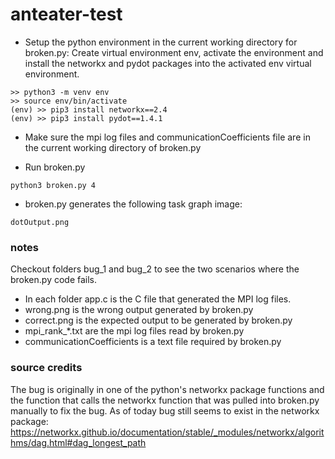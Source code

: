 # anteater-test


* Setup the python environment in the current working directory for broken.py:
Create virtual environment env, activate the environment and install the networkx and pydot packages into the activated env virtual environment.

```
>> python3 -m venv env
>> source env/bin/activate
(env) >> pip3 install networkx==2.4
(env) >> pip3 install pydot==1.4.1

```

* Make sure the mpi log files and communicationCoefficients file are in the current working directory of broken.py

* Run broken.py

```
python3 broken.py 4

```

* broken.py generates the following task graph image:
```
dotOutput.png
```

### notes

Checkout folders bug_1 and bug_2 to see the two scenarios where the broken.py code fails.
* In each folder app.c is the C file that generated the MPI log files.
* wrong.png is the wrong output generated by broken.py
* correct.png is the expected output to be generated by broken.py
* mpi_rank_*.txt are the mpi log files read by broken.py
* communicationCoefficients is a text file required by broken.py

### source credits
The bug is originally in one of the python's networkx package functions and the function that calls the networkx function that was pulled into broken.py manually to fix the bug. As of today bug still seems to exist in the networkx package: 
https://networkx.github.io/documentation/stable/_modules/networkx/algorithms/dag.html#dag_longest_path
